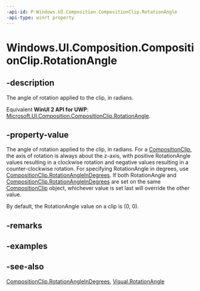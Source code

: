 ```yaml
---
-api-id: P:Windows.UI.Composition.CompositionClip.RotationAngle
-api-type: winrt property
---
```


<!-- Property syntax
public float RotationAngle { get;  set; }
-->

# Windows.UI.Composition.CompositionClip.RotationAngle

## -description
The angle of rotation applied to the clip, in radians.

Equivalent **WinUI 2 API for UWP**: [Microsoft.UI.Composition.CompositionClip.RotationAngle](/windows/winui/api/microsoft.ui.composition.compositionclip.rotationangle).

## -property-value
The angle of rotation applied to the clip, in radians. For a [CompositionClip](compositionclip.md), the axis of rotation is always about the z-axis, with positive RotationAngle values resulting in a clockwise rotation and negative values resulting in a counter-clockwise rotation. For specifying RotationAngle in degrees, use [CompositionClip.RotationAngleInDegrees](compositionclip_rotationangleindegrees.md). If both RotationAngle and [CompositionClip.RotationAngleInDegrees](compositionclip_rotationangleindegrees.md) are set on the same [CompositionClip](compositionclip.md) object, whichever value is set last will override the other value.

By default, the RotationAngle value on a clip is (0, 0).

## -remarks

## -examples

## -see-also
[CompositionClip.RotationAngleInDegrees](compositionclip_rotationangleindegrees.md), [Visual.RotationAngle](visual_rotationangle.md)
